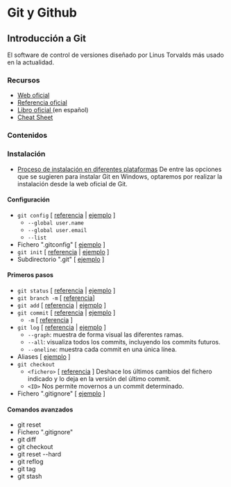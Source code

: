 # Git y Github

## Introducción a Git

El software de control de versiones diseñado por Linus Torvalds más usado en la actualidad.

### Recursos <a href="#recursos" id="recursos"></a>

* ​[Web oficial](https://git-scm.com/)​
* ​[Referencia oficial](https://git-scm.com/docs)​
* ​[Libro oficial ](https://git-scm.com/book/es/v2)(en español)
* ​[Cheat Sheet](https://training.github.com/downloads/es\_ES/github-git-cheat-sheet/)​

### Contenidos <a href="#contenidos" id="contenidos"></a>

### Instalación <a href="#instalacion" id="instalacion"></a>

* ​[Proceso de instalación en diferentes plataformas](https://git-scm.com/book/es/v2/Inicio---Sobre-el-Control-de-Versiones-Instalaci%C3%B3n-de-Git) De entre las opciones que se sugieren para instalar Git en Windows, optaremos por realizar la instalación desde la web oficial de Git.

#### Configuración <a href="#configuracion" id="configuracion"></a>

* `git config` \[ [referencia](https://git-scm.com/docs/git-config) | [ejemplo](https://git-scm.com/book/es/v2/Inicio---Sobre-el-Control-de-Versiones-Configurando-Git-por-primera-vez) ]
  * `--global user.name`
  * `--global user.email`
  * `--list`
* Fichero ".gitconfig" \[ [ejemplo](https://git-scm.com/book/es/v2/Inicio---Sobre-el-Control-de-Versiones-Configurando-Git-por-primera-vez#\_comprobando\_tu\_configuraci%C3%B3n) ]
* `git init` \[ [referencia](https://git-scm.com/docs/git-init) | [ejemplo](https://git-scm.com/book/es/v2/Fundamentos-de-Git-Obteniendo-un-repositorio-Git) ]
* Subdirectorio ".git" \[ [ejemplo](https://git-scm.com/book/es/v2/Fundamentos-de-Git-Obteniendo-un-repositorio-Git) ]

#### Primeros pasos <a href="#primeros-pasos" id="primeros-pasos"></a>

* `git status` \[ [referencia](https://git-scm.com/docs/git-status) | [ejemplo](https://git-scm.com/book/en/v2/Git-Basics-Recording-Changes-to-the-Repository) ]
* `git branch -m` \[ [referencia](https://git-scm.com/docs/git-branch#Documentation/git-branch.txt--m)]
* `git add` \[ [referencia](https://git-scm.com/docs/git-add) | [ejemplo](https://git-scm.com/book/en/v2/Git-Basics-Recording-Changes-to-the-Repository) ]
* `git commit` \[ [referencia](https://git-scm.com/docs/git-commit) | [ejemplo](https://git-scm.com/book/en/v2/Git-Basics-Recording-Changes-to-the-Repository) ]
  * `-m` \[ [referencia](https://git-scm.com/docs/git-commit#Documentation/git-commit.txt--mltmsggt) ]
* `git log` \[ [referencia](https://git-scm.com/docs/git-log) | [ejemplo](https://git-scm.com/book/en/v2/Git-Basics-Viewing-the-Commit-History) ]
  * `--graph`: muestra de forma visual las diferentes ramas.
  * `--all`: visualiza todos los commits, incluyendo los commits futuros.
  * `--oneline`: muestra cada commit en una única línea.
* Aliases \[ [ejemplo](https://git-scm.com/book/en/v2/Git-Basics-Git-Aliases) ]
* `git checkout`
  * `<fichero>` \[ [referencia](https://git-scm.com/docs/git-checkout) ] Deshace los últimos cambios del fichero indicado y lo deja en la versión del último commit.
  * `<ID>` Nos permite movernos a un commit determinado.
* Fichero ".gitignore" \[ [ejemplo](https://git-scm.com/book/en/v2/Git-Basics-Recording-Changes-to-the-Repository) ]

#### Comandos avanzados <a href="#comandos-avanzados" id="comandos-avanzados"></a>

* git reset
* Fichero ".gitignore"
* git diff
* git checkout
* git reset --hard
* git reflog
* git tag
* git stash
